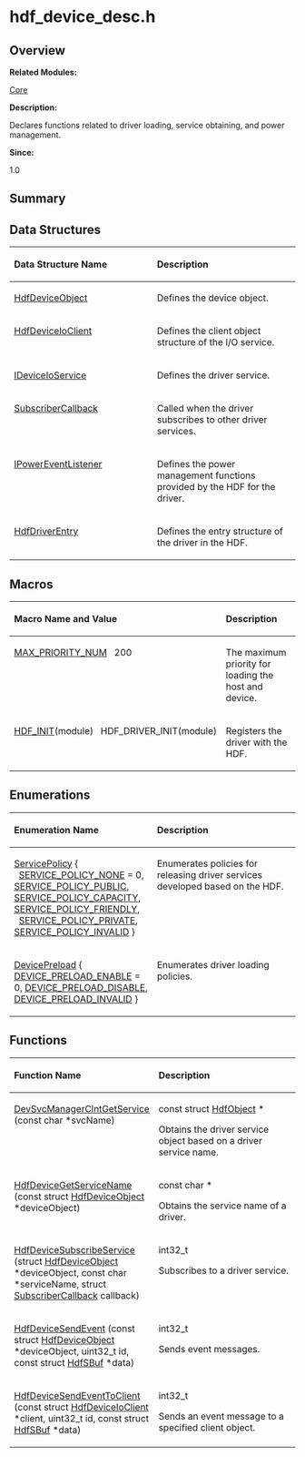 # hdf\_device\_desc.h<a name="ZH-CN_TOPIC_0000001055678062"></a>

## **Overview**<a name="section1737432962093525"></a>

**Related Modules:**

[Core](Core.md)

**Description:**

Declares functions related to driver loading, service obtaining, and power management. 

**Since:**

1.0

## **Summary**<a name="section1414273757093525"></a>

## Data Structures<a name="nested-classes"></a>

<a name="table1615576317093525"></a>
<table><thead align="left"><tr id="row249312794093525"><th class="cellrowborder" valign="top" width="50%" id="mcps1.1.3.1.1"><p id="p2036701464093525"><a name="p2036701464093525"></a><a name="p2036701464093525"></a>Data Structure Name</p>
</th>
<th class="cellrowborder" valign="top" width="50%" id="mcps1.1.3.1.2"><p id="p1541178526093525"><a name="p1541178526093525"></a><a name="p1541178526093525"></a>Description</p>
</th>
</tr>
</thead>
<tbody><tr id="row2105905920093525"><td class="cellrowborder" valign="top" width="50%" headers="mcps1.1.3.1.1 "><p id="p1872112381093525"><a name="p1872112381093525"></a><a name="p1872112381093525"></a><a href="HdfDeviceObject.md">HdfDeviceObject</a></p>
</td>
<td class="cellrowborder" valign="top" width="50%" headers="mcps1.1.3.1.2 "><p id="p247201228093525"><a name="p247201228093525"></a><a name="p247201228093525"></a>Defines the device object. </p>
</td>
</tr>
<tr id="row996500043093525"><td class="cellrowborder" valign="top" width="50%" headers="mcps1.1.3.1.1 "><p id="p496364495093525"><a name="p496364495093525"></a><a name="p496364495093525"></a><a href="HdfDeviceIoClient.md">HdfDeviceIoClient</a></p>
</td>
<td class="cellrowborder" valign="top" width="50%" headers="mcps1.1.3.1.2 "><p id="p1855460586093525"><a name="p1855460586093525"></a><a name="p1855460586093525"></a>Defines the client object structure of the I/O service. </p>
</td>
</tr>
<tr id="row1144510175093525"><td class="cellrowborder" valign="top" width="50%" headers="mcps1.1.3.1.1 "><p id="p1009313805093525"><a name="p1009313805093525"></a><a name="p1009313805093525"></a><a href="IDeviceIoService.md">IDeviceIoService</a></p>
</td>
<td class="cellrowborder" valign="top" width="50%" headers="mcps1.1.3.1.2 "><p id="p1291704356093525"><a name="p1291704356093525"></a><a name="p1291704356093525"></a>Defines the driver service. </p>
</td>
</tr>
<tr id="row1808633238093525"><td class="cellrowborder" valign="top" width="50%" headers="mcps1.1.3.1.1 "><p id="p264834011093525"><a name="p264834011093525"></a><a name="p264834011093525"></a><a href="SubscriberCallback.md">SubscriberCallback</a></p>
</td>
<td class="cellrowborder" valign="top" width="50%" headers="mcps1.1.3.1.2 "><p id="p1503322350093525"><a name="p1503322350093525"></a><a name="p1503322350093525"></a>Called when the driver subscribes to other driver services. </p>
</td>
</tr>
<tr id="row1793067247093525"><td class="cellrowborder" valign="top" width="50%" headers="mcps1.1.3.1.1 "><p id="p801873926093525"><a name="p801873926093525"></a><a name="p801873926093525"></a><a href="IPowerEventListener.md">IPowerEventListener</a></p>
</td>
<td class="cellrowborder" valign="top" width="50%" headers="mcps1.1.3.1.2 "><p id="p498009304093525"><a name="p498009304093525"></a><a name="p498009304093525"></a>Defines the power management functions provided by the HDF for the driver. </p>
</td>
</tr>
<tr id="row423337702093525"><td class="cellrowborder" valign="top" width="50%" headers="mcps1.1.3.1.1 "><p id="p562657615093525"><a name="p562657615093525"></a><a name="p562657615093525"></a><a href="HdfDriverEntry.md">HdfDriverEntry</a></p>
</td>
<td class="cellrowborder" valign="top" width="50%" headers="mcps1.1.3.1.2 "><p id="p1719190571093525"><a name="p1719190571093525"></a><a name="p1719190571093525"></a>Defines the entry structure of the driver in the HDF. </p>
</td>
</tr>
</tbody>
</table>

## Macros<a name="define-members"></a>

<a name="table272762568093525"></a>
<table><thead align="left"><tr id="row1447587700093525"><th class="cellrowborder" valign="top" width="50%" id="mcps1.1.3.1.1"><p id="p1047158572093525"><a name="p1047158572093525"></a><a name="p1047158572093525"></a>Macro Name and Value</p>
</th>
<th class="cellrowborder" valign="top" width="50%" id="mcps1.1.3.1.2"><p id="p1527894755093525"><a name="p1527894755093525"></a><a name="p1527894755093525"></a>Description</p>
</th>
</tr>
</thead>
<tbody><tr id="row357212175093525"><td class="cellrowborder" valign="top" width="50%" headers="mcps1.1.3.1.1 "><p id="p77550075093525"><a name="p77550075093525"></a><a name="p77550075093525"></a><a href="Core.md#ga5957e60db74b1b0703ebd1c53f964d48">MAX_PRIORITY_NUM</a>&nbsp;&nbsp;&nbsp;200</p>
</td>
<td class="cellrowborder" valign="top" width="50%" headers="mcps1.1.3.1.2 "><p id="p1331139774093525"><a name="p1331139774093525"></a><a name="p1331139774093525"></a>The maximum priority for loading the host and device. </p>
</td>
</tr>
<tr id="row1395294998093525"><td class="cellrowborder" valign="top" width="50%" headers="mcps1.1.3.1.1 "><p id="p1193279969093525"><a name="p1193279969093525"></a><a name="p1193279969093525"></a><a href="Core.md#ga99831072fdca13e3c423a14fa6a83c34">HDF_INIT</a>(module)&nbsp;&nbsp;&nbsp;HDF_DRIVER_INIT(module)</p>
</td>
<td class="cellrowborder" valign="top" width="50%" headers="mcps1.1.3.1.2 "><p id="p2050599731093525"><a name="p2050599731093525"></a><a name="p2050599731093525"></a>Registers the driver with the HDF. </p>
</td>
</tr>
</tbody>
</table>

## Enumerations<a name="enum-members"></a>

<a name="table1826361902093525"></a>
<table><thead align="left"><tr id="row911755256093525"><th class="cellrowborder" valign="top" width="50%" id="mcps1.1.3.1.1"><p id="p657482174093525"><a name="p657482174093525"></a><a name="p657482174093525"></a>Enumeration Name</p>
</th>
<th class="cellrowborder" valign="top" width="50%" id="mcps1.1.3.1.2"><p id="p1688768041093525"><a name="p1688768041093525"></a><a name="p1688768041093525"></a>Description</p>
</th>
</tr>
</thead>
<tbody><tr id="row727936250093525"><td class="cellrowborder" valign="top" width="50%" headers="mcps1.1.3.1.1 "><p id="p1117127727093525"><a name="p1117127727093525"></a><a name="p1117127727093525"></a><a href="Core.md#ga172844da8a6908bf7226eee703ad9f80">ServicePolicy</a> { &nbsp;&nbsp;<a href="Core.md#gga172844da8a6908bf7226eee703ad9f80aeed8de39f7a8c5a5be1f7b8beb7221e1">SERVICE_POLICY_NONE</a> = 0, <a href="Core.md#gga172844da8a6908bf7226eee703ad9f80a5ec1b4a05e5ba37c9bf58f039fe2c245">SERVICE_POLICY_PUBLIC</a>, <a href="Core.md#gga172844da8a6908bf7226eee703ad9f80a9a398765ae7bad9ce86e12a91683334c">SERVICE_POLICY_CAPACITY</a>, <a href="Core.md#gga172844da8a6908bf7226eee703ad9f80ac2fe21ccc86fbb38747c733716a6b2e0">SERVICE_POLICY_FRIENDLY</a>, &nbsp;&nbsp;<a href="Core.md#gga172844da8a6908bf7226eee703ad9f80ac7918e4a8fa4a2c29ccc8bf97537b61c">SERVICE_POLICY_PRIVATE</a>, <a href="Core.md#gga172844da8a6908bf7226eee703ad9f80a423a5d22d00f6a45f0281dd287fc3b4d">SERVICE_POLICY_INVALID</a> }</p>
</td>
<td class="cellrowborder" valign="top" width="50%" headers="mcps1.1.3.1.2 "><p id="p85142274093525"><a name="p85142274093525"></a><a name="p85142274093525"></a>Enumerates policies for releasing driver services developed based on the HDF. </p>
</td>
</tr>
<tr id="row270775501093525"><td class="cellrowborder" valign="top" width="50%" headers="mcps1.1.3.1.1 "><p id="p933912710093525"><a name="p933912710093525"></a><a name="p933912710093525"></a><a href="Core.md#ga0f3d81b5ff5d3896f7d8cf15f76b451e">DevicePreload</a> { <a href="Core.md#gga0f3d81b5ff5d3896f7d8cf15f76b451ea0fd51c3697833ef66f7ff68adb96a04d">DEVICE_PRELOAD_ENABLE</a> = 0, <a href="Core.md#gga0f3d81b5ff5d3896f7d8cf15f76b451ea2c36597f3f647a621ab56b666ed6cb3e">DEVICE_PRELOAD_DISABLE</a>, <a href="Core.md#gga0f3d81b5ff5d3896f7d8cf15f76b451ea679c4d6dabdd7795bdbfaee5cc26367e">DEVICE_PRELOAD_INVALID</a> }</p>
</td>
<td class="cellrowborder" valign="top" width="50%" headers="mcps1.1.3.1.2 "><p id="p932878422093525"><a name="p932878422093525"></a><a name="p932878422093525"></a>Enumerates driver loading policies. </p>
</td>
</tr>
</tbody>
</table>

## Functions<a name="func-members"></a>

<a name="table570557563093525"></a>
<table><thead align="left"><tr id="row1073209224093525"><th class="cellrowborder" valign="top" width="50%" id="mcps1.1.3.1.1"><p id="p1111635338093525"><a name="p1111635338093525"></a><a name="p1111635338093525"></a>Function Name</p>
</th>
<th class="cellrowborder" valign="top" width="50%" id="mcps1.1.3.1.2"><p id="p289822128093525"><a name="p289822128093525"></a><a name="p289822128093525"></a>Description</p>
</th>
</tr>
</thead>
<tbody><tr id="row392506183093525"><td class="cellrowborder" valign="top" width="50%" headers="mcps1.1.3.1.1 "><p id="p682224968093525"><a name="p682224968093525"></a><a name="p682224968093525"></a><a href="Core.md#gab28c6481fc79bd055e2551abebb841bf">DevSvcManagerClntGetService</a> (const char *svcName)</p>
</td>
<td class="cellrowborder" valign="top" width="50%" headers="mcps1.1.3.1.2 "><p id="p675847843093525"><a name="p675847843093525"></a><a name="p675847843093525"></a>const struct <a href="HdfObject.md">HdfObject</a> *&nbsp;</p>
<p id="p2138887200093525"><a name="p2138887200093525"></a><a name="p2138887200093525"></a>Obtains the driver service object based on a driver service name. </p>
</td>
</tr>
<tr id="row376270575093525"><td class="cellrowborder" valign="top" width="50%" headers="mcps1.1.3.1.1 "><p id="p1599891838093525"><a name="p1599891838093525"></a><a name="p1599891838093525"></a><a href="Core.md#gac899589dfa47b45f43b8dd027b65b5d9">HdfDeviceGetServiceName</a> (const struct <a href="HdfDeviceObject.md">HdfDeviceObject</a> *deviceObject)</p>
</td>
<td class="cellrowborder" valign="top" width="50%" headers="mcps1.1.3.1.2 "><p id="p257646452093525"><a name="p257646452093525"></a><a name="p257646452093525"></a>const char *&nbsp;</p>
<p id="p1265963171093525"><a name="p1265963171093525"></a><a name="p1265963171093525"></a>Obtains the service name of a driver. </p>
</td>
</tr>
<tr id="row1835512242093525"><td class="cellrowborder" valign="top" width="50%" headers="mcps1.1.3.1.1 "><p id="p838331174093525"><a name="p838331174093525"></a><a name="p838331174093525"></a><a href="Core.md#ga224908f55daa1b9553841735e5f1f65c">HdfDeviceSubscribeService</a> (struct <a href="HdfDeviceObject.md">HdfDeviceObject</a> *deviceObject, const char *serviceName, struct <a href="SubscriberCallback.md">SubscriberCallback</a> callback)</p>
</td>
<td class="cellrowborder" valign="top" width="50%" headers="mcps1.1.3.1.2 "><p id="p493516961093525"><a name="p493516961093525"></a><a name="p493516961093525"></a>int32_t&nbsp;</p>
<p id="p2015365149093525"><a name="p2015365149093525"></a><a name="p2015365149093525"></a>Subscribes to a driver service. </p>
</td>
</tr>
<tr id="row1705493351093525"><td class="cellrowborder" valign="top" width="50%" headers="mcps1.1.3.1.1 "><p id="p2073076846093525"><a name="p2073076846093525"></a><a name="p2073076846093525"></a><a href="Core.md#gac9670df1316b5ddd651a50ebee0b6557">HdfDeviceSendEvent</a> (const struct <a href="HdfDeviceObject.md">HdfDeviceObject</a> *deviceObject, uint32_t id, const struct <a href="HdfSBuf.md">HdfSBuf</a> *data)</p>
</td>
<td class="cellrowborder" valign="top" width="50%" headers="mcps1.1.3.1.2 "><p id="p2061255455093525"><a name="p2061255455093525"></a><a name="p2061255455093525"></a>int32_t&nbsp;</p>
<p id="p828385689093525"><a name="p828385689093525"></a><a name="p828385689093525"></a>Sends event messages. </p>
</td>
</tr>
<tr id="row1452762028093525"><td class="cellrowborder" valign="top" width="50%" headers="mcps1.1.3.1.1 "><p id="p1508250397093525"><a name="p1508250397093525"></a><a name="p1508250397093525"></a><a href="Core.md#ga9c47da8d82820bce2d32051324480f45">HdfDeviceSendEventToClient</a> (const struct <a href="HdfDeviceIoClient.md">HdfDeviceIoClient</a> *client, uint32_t id, const struct <a href="HdfSBuf.md">HdfSBuf</a> *data)</p>
</td>
<td class="cellrowborder" valign="top" width="50%" headers="mcps1.1.3.1.2 "><p id="p2081069927093525"><a name="p2081069927093525"></a><a name="p2081069927093525"></a>int32_t&nbsp;</p>
<p id="p263252430093525"><a name="p263252430093525"></a><a name="p263252430093525"></a>Sends an event message to a specified client object. </p>
</td>
</tr>
</tbody>
</table>

